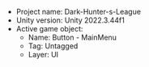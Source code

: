 <!-- UNITY CODE ASSIST INSTRUCTIONS START -->
- Project name: Dark-Hunter-s-League
- Unity version: Unity 2022.3.44f1
- Active game object:
  - Name: Button - MainMenu
  - Tag: Untagged
  - Layer: UI
<!-- UNITY CODE ASSIST INSTRUCTIONS END -->